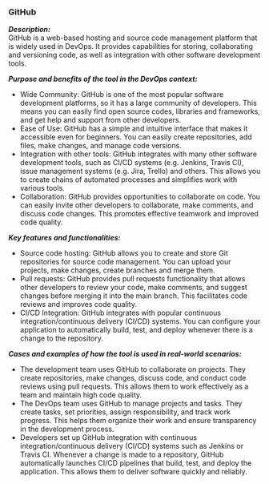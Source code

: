 ### <b>GitHub</b>

<em><b>Description:</b></em></br>
GitHub is a web-based hosting and source code management platform that is widely used in DevOps. It provides capabilities for storing, collaborating and versioning code, as well as integration with other software development tools.

<em><b>Purpose and benefits of the tool in the DevOps context:</b></em></br>
* Wide Community: GitHub is one of the most popular software development platforms, so it has a large community of developers. This means you can easily find open source codes, libraries and frameworks, and get help and support from other developers.
* Ease of Use: GitHub has a simple and intuitive interface that makes it accessible even for beginners. You can easily create repositories, add files, make changes, and manage code versions.
* Integration with other tools: GitHub integrates with many other software development tools, such as CI/CD systems (e.g. Jenkins, Travis CI), issue management systems (e.g. Jira, Trello) and others. This allows you to create chains of automated processes and simplifies work with various tools.
* Collaboration: GitHub provides opportunities to collaborate on code. You can easily invite other developers to collaborate, make comments, and discuss code changes. This promotes effective teamwork and improved code quality.

<em><b>Key features and functionalities:</b></em></br>
* Source code hosting: GitHub allows you to create and store Git repositories for source code management. You can upload your projects, make changes, create branches and merge them.
* Pull requests: GitHub provides pull requests functionality that allows other developers to review your code, make comments, and suggest changes before merging it into the main branch. This facilitates code reviews and improves code quality.
* CI/CD Integration: GitHub integrates with popular continuous integration/continuous delivery (CI/CD) systems. You can configure your application to automatically build, test, and deploy whenever there is a change to the repository.

<em><b>Cases and examples of how the tool is used in real-world scenarios:</b></em></br>
* The development team uses GitHub to collaborate on projects. They create repositories, make changes, discuss code, and conduct code reviews using pull requests. This allows them to work effectively as a team and maintain high code quality.
* The DevOps team uses GitHub to manage projects and tasks. They create tasks, set priorities, assign responsibility, and track work progress. This helps them organize their work and ensure transparency in the development process.
* Developers set up GitHub integration with continuous integration/continuous delivery (CI/CD) systems such as Jenkins or Travis CI. Whenever a change is made to a repository, GitHub automatically launches CI/CD pipelines that build, test, and deploy the application. This allows them to deliver software quickly and reliably.
